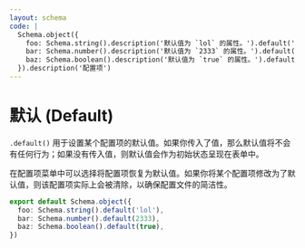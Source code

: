 ```yaml
---
layout: schema
code: |
  Schema.object({
    foo: Schema.string().description('默认值为 `lol` 的属性。').default('lol'),
    bar: Schema.number().description('默认值为 `2333` 的属性。').default(2333),
    baz: Schema.boolean().description('默认值为 `true` 的属性。').default(true),
  }).description('配置项')
---
```


# 默认 (Default)

`.default()` 用于设置某个配置项的默认值。如果你传入了值，那么默认值将不会有任何行为；如果没有传入值，则默认值会作为初始状态呈现在表单中。

在配置项菜单中可以选择将配置项恢复为默认值。如果你将某个配置项修改为了默认值，则该配置项实际上会被清除，以确保配置文件的简洁性。

```ts
export default Schema.object({
  foo: Schema.string().default('lol'),
  bar: Schema.number().default(2333),
  baz: Schema.boolean().default(true),
})
```
